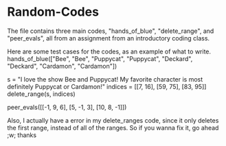 # Random-Codes
The file contains three main codes, "hands_of_blue", "delete_range", and "peer_evals", all from an assignment from an introductory coding class. 

Here are some test cases for the codes, as an example of what to write. 
  hands_of_blue(["Bee", "Bee", "Puppycat", "Puppycat", "Deckard", "Deckard", "Cardamon", "Cardamon"])
 
  s = "I love the show Bee and Puppycat! My favorite character is most definitely Puppycat or Cardamon!"
  indices = [[7, 16], [59, 75], [83, 95]]
  delete_range(s, indices)

  peer_evals([[-1, 9, 6], [5, -1, 3], [10, 8, -1]])

Also, I actually have a error in my delete_ranges code, since it only deletes the first range, instead of all of the ranges. So if you wanna fix it, go ahead ;w; thanks 

  


